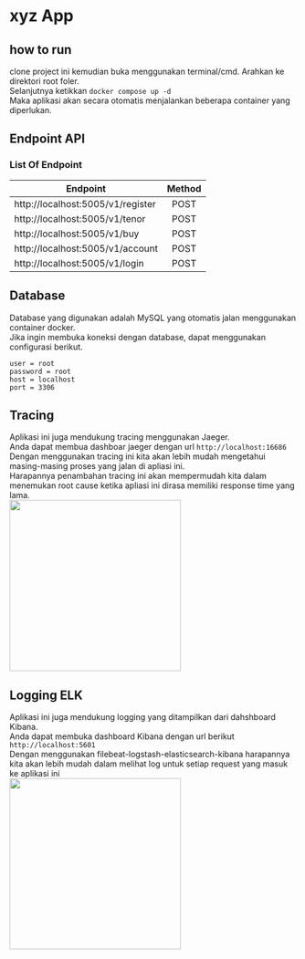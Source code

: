 # xyz App
## how to run 
clone project ini kemudian buka menggunakan terminal/cmd. Arahkan ke direktori root foler. <br>
Selanjutnya ketikkan `docker compose up -d` <br>
Maka aplikasi akan secara otomatis menjalankan beberapa container yang diperlukan.

## Endpoint API
### List Of Endpoint
| Endpoint  | Method |
| ------------- |:------:|
| http://localhost:5005/v1/register|  POST  |
| http://localhost:5005/v1/tenor|  POST  |
| http://localhost:5005/v1/buy|  POST  |
| http://localhost:5005/v1/account|  POST  |
| http://localhost:5005/v1/login|  POST  |<br>

## Database
Database yang digunakan adalah MySQL yang otomatis jalan menggunakan container docker. <br>
Jika ingin membuka koneksi dengan database, dapat menggunakan configurasi berikut. <br>
```
user = root
password = root
host = localhost
port = 3306
```

## Tracing
Aplikasi ini juga mendukung tracing menggunakan Jaeger. <br>
Anda dapat membua dashboar jaeger dengan url `http://localhost:16686` <br>
Dengan menggunakan tracing ini kita akan lebih mudah mengetahui masing-masing proses yang jalan di apliasi ini. <br>
Harapannya penambahan tracing ini akan mempermudah kita dalam menemukan root cause ketika apliasi ini dirasa memiliki response time yang lama.<br>
[<img src="https://drive.google.com/uc?export=view&id=1O46mhOzEEtgjzJYrhU-396Gnb7KHcOlT" width="300"/>](https://drive.google.com/uc?export=view&id=1O46mhOzEEtgjzJYrhU-396Gnb7KHcOlT)

## Logging ELK
Aplikasi ini juga mendukung logging yang ditampilkan dari dahshboard Kibana.<br>
Anda dapat membuka dashboard Kibana dengan url berikut `http://localhost:5601` <br>
Dengan menggunakan filebeat-logstash-elasticsearch-kibana harapannya kita akan lebih mudah dalam melihat log untuk setiap request yang masuk ke aplikasi ini<br>
[<img src="https://drive.google.com/uc?export=view&id=1O46mhOzEEtgjzJYrhU-396Gnb7KHcOlT" width="300"/>](https://drive.google.com/uc?export=view&id=1O46mhOzEEtgjzJYrhU-396Gnb7KHcOlT)
